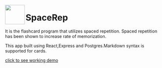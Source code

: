 ﻿[<img src="https://space-rep.herokuapp.com/logo.a913f5e7.jpeg" align="left" width="64" height="64">](https://github.com/nandinivenkateshan/space-rep-public)

# SpaceRep

It is the flashcard program that utilizes spaced repetition. Spaced repetition has been shown to increase rate of memorization.

This app built using React,Express and Postgres.Markdown syntax is supported for cards.

[click to see working demo](https://space-rep.herokuapp.com)
